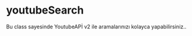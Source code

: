 youtubeSearch
=============

Bu class sayesinde YoutubeAPİ v2 ile aramalarınızı kolayca yapabilirsiniz..
